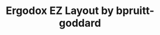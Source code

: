 ---
layout: layouts/keymapdb_entry.njk
OS: ['MacOS']
keymap_author: bpruitt-goddard
firmware: QMK
hasHomeRowMods: False
hasLetterOnThumb: False
hasVerticalCombos: False
keymap_image: https://i.imgur.com/kVPmpFG.png
imageDate: idk
keyCount: 76
keyboard: ErgoDox EZ
languages: ['English']
layerCount: 4
title: "Ergodox EZ Layout by bpruitt-goddard"
split: False
stagger: columnar
summary: 
keymap_url: https://github.com/bpruitt-goddard/qmk_firmware/tree/master/keyboards/ergodox_ez/keymaps/bpruitt-goddard
writeup: https://github.com/bpruitt-goddard/qmk_firmware/tree/master/keyboards/ergodox_ez/keymaps/bpruitt-goddard/readme.md
---
